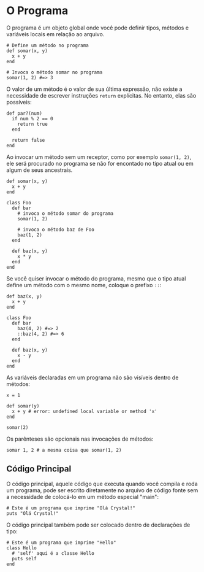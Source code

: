 # O Programa

O programa é um objeto global onde você pode definir tipos, métodos e variáveis locais em relação ao arquivo.

```crystal
# Define um método no programa
def somar(x, y)
  x + y
end

# Invoca o método somar no programa
somar(1, 2) #=> 3
```

O valor de um método é o valor de sua última expressão, não existe a necessidade de escrever instruções `return` explícitas. No entanto, elas são possíveis:

```crystal
def par?(num)
  if num % 2 == 0
    return true
  end

  return false
end
```

Ao invocar um método sem um receptor, como por exemplo `somar(1, 2)`, ele será procurado no programa se não for encontado no tipo atual ou em algum de seus ancestrais.

```crystal
def somar(x, y)
  x + y
end

class Foo
  def bar
    # invoca o método somar do programa
    somar(1, 2)

    # invoca o método baz de Foo
    baz(1, 2)
  end

  def baz(x, y)
    x * y
  end
end
```

Se você quiser invocar o método do programa, mesmo que o tipo atual define um método com o mesmo nome, coloque o prefixo `::`:

```crystal
def baz(x, y)
  x + y
end

class Foo
  def bar
    baz(4, 2) #=> 2
    ::baz(4, 2) #=> 6
  end

  def baz(x, y)
    x - y
  end
end
```

As variáveis declaradas em um programa não são visíveis dentro de métodos:

```crystal
x = 1

def somar(y)
  x + y # error: undefined local variable or method 'x'
end

somar(2)
```

Os parênteses são opcionais nas invocações de métodos:

```crystal
somar 1, 2 # a mesma coisa que somar(1, 2)
```

## Código Principal

O código principal, aquele código que executa quando você compila e roda um programa, pode ser escrito diretamente no arquivo de código fonte sem a necessidade de colocá-lo em um método especial "main":

```crystal
# Este é um programa que imprime "Olá Crystal!"
puts "Olá Crystal!"
```

O código principal também pode ser colocado dentro de declarações de tipo:

```crystal
# Este é um programa que imprime "Hello"
class Hello
  # 'self' aqui é a classe Hello
  puts self
end
```
